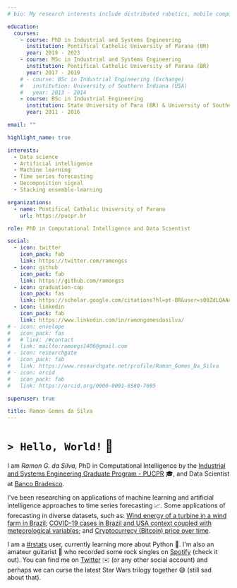 ```yaml
---
# bio: My research interests include distributed robotics, mobile computing and programmable matter.

education:
  courses:
    - course: PhD in Industrial and Systems Engineering
      institution: Pontifical Catholic University of Parana (BR)
      year: 2019 - 2023
    - course: MSc in Industrial and Systems Engineering
      institution: Pontifical Catholic University of Parana (BR)
      year: 2017 - 2019
    # - course: BSc in Industrial Engineering (Exchange)
    #   institution: University of Southern Indiana (USA)
    #   year: 2013 - 2014
    - course: BSc in Industrial Engineering
      institution: State University of Para (BR) & University of Southern Indiana (USA, Exchange)
      year: 2011 - 2016

email: ""

highlight_name: true

interests:
  - Data science
  - Artificial intelligence
  - Machine learning
  - Time series forecasting
  - Decomposition signal
  - Stacking ensemble-learning

organizations:
  - name: Pontifical Catholic University of Parana
    url: https://pucpr.br

role: PhD in Computational Intelligence and Data Scientist

social:
  - icon: twitter
    icon_pack: fab
    link: https://twitter.com/ramongss
  - icon: github
    icon_pack: fab
    link: https://github.com/ramongss
  - icon: graduation-cap
    icon_pack: fas
    link: https://scholar.google.com/citations?hl=pt-BR&user=s00ZdLQAAAAJ
  - icon: linkedin
    icon_pack: fab
    link: https://www.linkedin.com/in/ramongomesdasilva/
# - icon: envelope
#   icon_pack: fas
#   # link: /#contact
#   link: mailto:ramongs1406@gmail.com
# - icon: researchgate
#   icon_pack: fab
#   link: https://www.researchgate.net/profile/Ramon_Gomes_Da_Silva
# - icon: orcid
#   icon_pack: fab
#   link: https://orcid.org/0000-0001-8580-7695

superuser: true

title: Ramon Gomes da Silva
---
```


# `> Hello, World!` :wave:

I am _Ramon G. da Silva_, PhD in Computational Intelligence by the [Industrial and Systems Engineering Graduate Program - PUCPR](https://www.pucpr.br/escola-politecnica/industrial-and-systems/) :mortar_board:, and Data Scientist at [Banco Bradesco](https://banco.bradesco).

I've been researching on applications of machine learning and artificial intelligence approaches to time series forecasting :chart_with_upwards_trend:. Some applications of forecasting in diverse datasets, such as: [Wind energy of a turbine in a wind farm in Brazil](https://www.sciencedirect.com/science/article/pii/S0142061522005051); [COVID-19 cases in Brazil and USA context coupled with meteorological variables](https://www.sciencedirect.com/science/article/abs/pii/S0960077920304252); and [Cryptocurrecy (Bitcoin) price over time](https://ieeexplore.ieee.org/document/9207152).

I am a [#rstats](https://www.r-project.org/) user, currently learning more about Python :snake:. I'm also an amateur guitarist :guitar: who recorded some rock singles on [Spotify](https://open.spotify.com/artist/5H5Ht9iimWk5MVXMQV3Ta9?si=yriOrXVKScSGYsjDfVdEUw) (check it out). You can find me on [Twitter](https://twitter.com/ramongss) :envelope: (or any other social account) and perhaps we can curse the latest Star Wars trilogy together :sweat_smile: (still sad about that).
